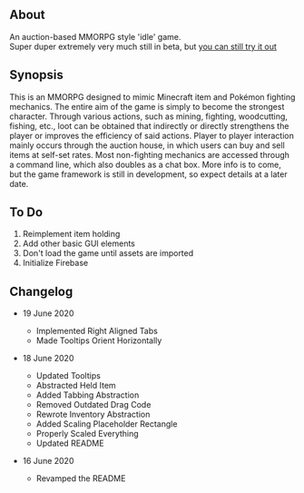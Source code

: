 ## About

An auction-based MMORPG style 'idle' game.  
Super duper extremely very much still in beta, but [you can still try it out](https://Sordamente.github.io/ahction)

## Synopsis
This is an MMORPG designed to mimic Minecraft item and Pokémon fighting mechanics. The entire aim of the game is simply to become the strongest character. Through various actions, such as mining, fighting, woodcutting, fishing, etc., loot can be obtained that indirectly or directly strengthens the player or improves the efficiency of said actions. Player to player interaction mainly occurs through the auction house, in which users can buy and sell items at self-set rates. Most non-fighting mechanics are accessed through a command line, which also doubles as a chat box. More info is to come, but the game framework is still in development, so expect details at a later date.

## To Do

1. Reimplement item holding
2. Add other basic GUI elements
3. Don't load the game until assets are imported
4. Initialize Firebase

## Changelog

- 19 June 2020
    - Implemented Right Aligned Tabs
    - Made Tooltips Orient Horizontally

- 18 June 2020
    - Updated Tooltips
    - Abstracted Held Item
    - Added Tabbing Abstraction
    - Removed Outdated Drag Code
    - Rewrote Inventory Abstraction
    - Added Scaling Placeholder Rectangle
    - Properly Scaled Everything
    - Updated README

- 16 June 2020
    - Revamped the README
